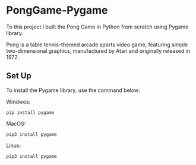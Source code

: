 # PongGame-Pygame

To this project I built the Pong Game in Python from scratch using Pygame library.

Pong is a table tennis–themed arcade sports video game, featuring simple two-dimensional graphics, manufactured by Atari and originally released in 1972.


## Set Up
To install the Pygame library, use the command below: 

Windwos:

```
pip install pygame
```

MacOS:
```
pip3 install pygame
```

Linux:
```
pip3 install pygame
```
